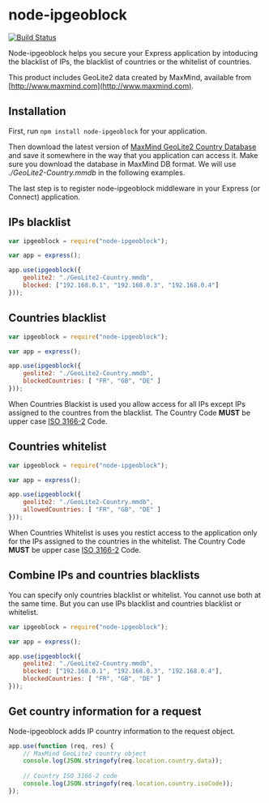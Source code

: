 node-ipgeoblock 
===============

[![Build Status](https://travis-ci.org/ilich/node-ipgeoblock.svg?branch=master)](https://travis-ci.org/ilich/node-ipgeoblock)

Node-ipgeoblock helps you secure your Express application by intoducing the blacklist of IPs, the blacklist of countries or the whitelist of countries. 

This product includes GeoLite2 data created by MaxMind, available from [http://www.maxmind.com](http://www.maxmind.com).

Installation
------------

First, run `npm install node-ipgeoblock` for your application. 

Then download the latest version of [MaxMind GeoLite2 Country Database](https://dev.maxmind.com/geoip/geoip2/geolite2/) and save it somewhere in the way that you application can access it. Make sure you download the database in MaxMind DB format. We will use *./GeoLite2-Country.mmdb* in the following examples.

The last step is to register node-ipgeoblock middleware in your Express (or Connect) application.

IPs blacklist
---------------------

```javascript
var ipgeoblock = require("node-ipgeoblock");

var app = express();

app.use(ipgeoblock({
	geolite2: "./GeoLite2-Country.mmdb",
	blocked: ["192.168.0.1", "192.168.0.3", "192.168.0.4"]
}));
```

Countries blacklist
--------------------------

```javascript
var ipgeoblock = require("node-ipgeoblock");

var app = express();

app.use(ipgeoblock({
	geolite2: "./GeoLite2-Country.mmdb",
	blockedCountries: [ "FR", "GB", "DE" ]
}));
```

When Countries Blackist is used you allow access for all IPs except IPs assigned to the countres from the blacklist. The Country Code **MUST** be upper case [ISO 3166-2](https://en.wikipedia.org/wiki/ISO_3166-2) Code.

Countries whitelist
--------------------------

```javascript
var ipgeoblock = require("node-ipgeoblock");

var app = express();

app.use(ipgeoblock({
	geolite2: "./GeoLite2-Country.mmdb",
	allowedCountries: [ "FR", "GB", "DE" ]
}));
```

When Countries Whitelist is uses you restict access to the application only for the IPs assigned to the countries in the whitelist. The Country Code **MUST** be upper case [ISO 3166-2](https://en.wikipedia.org/wiki/ISO_3166-2) Code.

Combine IPs and countries blacklists
------------------------------------------

You can specify only countries blacklist or whitelist. You cannot use both at the same time. But you can use IPs blacklist and countries blacklist or whitelist.

```javascript
var ipgeoblock = require("node-ipgeoblock");

var app = express();

app.use(ipgeoblock({
	geolite2: "./GeoLite2-Country.mmdb",
	blocked: ["192.168.0.1", "192.168.0.3", "192.168.0.4"],
	blockedCountries: [ "FR", "GB", "DE" ]
}));
```

Get country information for a request
--------------------------------------------

Node-ipgeoblock adds IP country information to the request object.

```javascript
app.use(function (req, res) {
	// MaxMind GeoLite2 country object
	console.log(JSON.stringofy(req.location.country.data));
	
	// Country ISO 3166-2 code
	console.log(JSON.stringofy(req.location.country.isoCode));
});
```